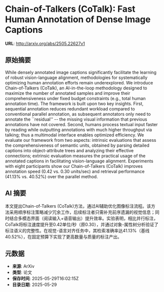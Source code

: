 # Chain-of-Talkers (CoTalk): Fast Human Annotation of Dense Image Captions

**URL**: http://arxiv.org/abs/2505.22627v1

## 原始摘要

While densely annotated image captions significantly facilitate the learning
of robust vision-language alignment, methodologies for systematically
optimizing human annotation efforts remain underexplored. We introduce
Chain-of-Talkers (CoTalk), an AI-in-the-loop methodology designed to maximize
the number of annotated samples and improve their comprehensiveness under fixed
budget constraints (e.g., total human annotation time). The framework is built
upon two key insights. First, sequential annotation reduces redundant workload
compared to conventional parallel annotation, as subsequent annotators only
need to annotate the ``residual'' -- the missing visual information that
previous annotations have not covered. Second, humans process textual input
faster by reading while outputting annotations with much higher throughput via
talking; thus a multimodal interface enables optimized efficiency. We evaluate
our framework from two aspects: intrinsic evaluations that assess the
comprehensiveness of semantic units, obtained by parsing detailed captions into
object-attribute trees and analyzing their effective connections; extrinsic
evaluation measures the practical usage of the annotated captions in
facilitating vision-language alignment. Experiments with eight participants
show our Chain-of-Talkers (CoTalk) improves annotation speed (0.42 vs. 0.30
units/sec) and retrieval performance (41.13\% vs. 40.52\%) over the parallel
method.


## AI 摘要

本文提出Chain-of-Talkers (CoTalk)方法，通过AI辅助优化图像标注流程。该方法采用顺序标注策略减少冗余工作，后续标注者只需补充前序遗漏的视觉信息；同时结合多模态界面（阅读输入+语音输出）提升效率。实验表明，相比并行标注，CoTalk将标注速度提升至0.42单位/秒（原0.30），并通过对象-属性树分析验证了标注语义的完整性。在视觉-语言对齐任务中，其检索准确率达41.13%（基线40.52%），在固定预算下实现了更高数量与质量的标注产出。

## 元数据

- **来源**: ArXiv
- **类型**: 论文
- **保存时间**: 2025-05-29T16:02:15Z
- **目录日期**: 2025-05-29

